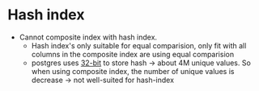 # Hash index
- Cannot composite index with hash index.
  - Hash index's only suitable for equal comparision, only fit with all columns in the composite index are using equal comparision
  - postgres uses [32-bit](https://www.postgresql.org/docs/current/indexes-types.html#INDEXES-TYPES-HASH) to store hash -> about 4M unique values. So when using composite index, the number of unique values is decrease -> not well-suited for hash-index